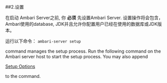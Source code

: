 ##2.设置

在启动 Ambari Server之前, 你 **必须** 先设置Ambari Server. 设置操作将会包含，Ambari使用的database, JDK并且允许你配置用户已经在使用的数据库或JDK版本。

运行以下命令：
`ambari-server setup`

command manages the setup process. Run the following command on the Ambari server host to start the setup process. You may also append

[Setup Options](https://docs.hortonworks.com/HDPDocuments/Ambari-2.4.2.0/bk_ambari-installation/content/setup_options.html)

to the command.


